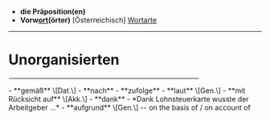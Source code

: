 - **die Präposition(en)**
- <b>Vorw<ins>ort</ins>(örter)</b> \[Österreichisch\]
[Wortarte](https://de.wiktionary.org/wiki/Hilfe:Wortart)

---
# Unorganisierten
<hr width="75%" align="right" style="border: 1px solid white">
- **gemäß** \[Dat.\]
	- **nach**
	- **zufolge**
	- **laut** \[Gen.\]
	- **mit Rücksicht auf** \[Akk.\]
- **dank**
	- *Dank Lohnsteuerkarte wusste der Arbeitgeber ...*
- **aufgrund** \[Gen.\] -- on the basis of / on account of